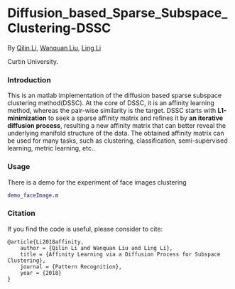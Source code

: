 # Diffusion_based_Sparse_Subspace_Clustering-DSSC

By [Qilin Li](https://scholar.google.com/citations?user=KpqM4F4AAAAJ&hl=en), [Wanquan Liu](https://scholar.google.com.au/citations?user=V_2ImG0AAAAJ&hl=en), [Ling Li](https://scholar.google.com/citations?user=h28-FZgAAAAJ&hl=en)

Curtin University.

### Introduction
This is an matlab implementation of the diffusion based sparse subspace clustering method(DSSC). At the core of DSSC, it is an affinity learning method, whereas the pair-wise similarity is the target. 
DSSC starts with **L1-minimization** to seek a sparse affinity matrix and refines it by **an iterative diffusion process**, resulting a new affinity matrix that can better reveal the underlying manifold structure of the data. The obtained affinity matrix can be used for many tasks, such as clustering, classification, semi-supervised learning, metric learning, etc..


### Usage
There is a demo for the experiment of face images clustering
```matlab
demo_faceImage.m
```

### Citation

If you find the code is useful, please consider to cite:

	@article{Li2018affinity,
		author = {Qilin Li and Wanquan Liu and Ling Li},
		title = {Affinity Learning via a Diffusion Process for Subspace Clustering},
		journal = {Pattern Recognition},
		year = {2018}
	}

